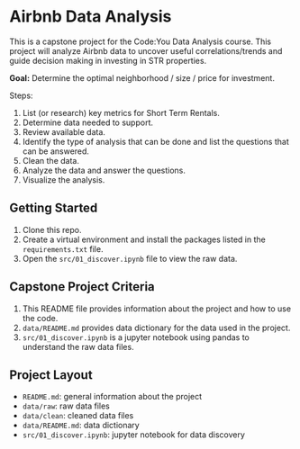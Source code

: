 # Airbnb Data Analysis

This is a capstone project for the Code:You Data Analysis course. This project 
will analyze Airbnb data to uncover useful correlations/trends and guide 
decision making in investing in STR properties.

**Goal:**
Determine the optimal neighborhood / size / price for investment.

Steps:
1. List (or research) key metrics for Short Term Rentals.
2. Determine data needed to support.
3. Review available data.
4. Identify the type of analysis that can be done and list the questions that can be answered.
5. Clean the data.
6. Analyze the data and answer the questions.
7. Visualize the analysis.

## Getting Started

1. Clone this repo.
2. Create a virtual environment and install the packages listed in the `requirements.txt` file.
3. Open the `src/01_discover.ipynb` file to view the raw data.



## Capstone Project Criteria

1. This README file provides information about the project and how to use the code.
2. `data/README.md` provides data dictionary for the data used in the project.
3. `src/01_discover.ipynb` is a jupyter notebook using pandas to understand the raw data files.

## Project Layout

- `README.md`: general information about the project
- `data/raw`: raw data files
- `data/clean`: cleaned data files
- `data/README.md`: data dictionary
- `src/01_discover.ipynb`: jupyter notebook for data discovery